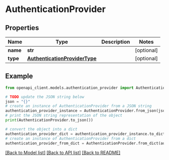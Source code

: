 # AuthenticationProvider


## Properties

Name | Type | Description | Notes
------------ | ------------- | ------------- | -------------
**name** | **str** |  | [optional] 
**type** | [**AuthenticationProviderType**](AuthenticationProviderType.md) |  | [optional] 

## Example

```python
from openapi_client.models.authentication_provider import AuthenticationProvider

# TODO update the JSON string below
json = "{}"
# create an instance of AuthenticationProvider from a JSON string
authentication_provider_instance = AuthenticationProvider.from_json(json)
# print the JSON string representation of the object
print(AuthenticationProvider.to_json())

# convert the object into a dict
authentication_provider_dict = authentication_provider_instance.to_dict()
# create an instance of AuthenticationProvider from a dict
authentication_provider_from_dict = AuthenticationProvider.from_dict(authentication_provider_dict)
```
[[Back to Model list]](../README.md#documentation-for-models) [[Back to API list]](../README.md#documentation-for-api-endpoints) [[Back to README]](../README.md)


